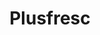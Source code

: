 ---
title: "Plusfresc"
url: /lleida/plusfresc-avinguda-de-lalcalde-porqueres/
shop: supermercado
---